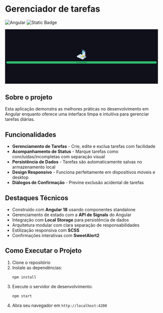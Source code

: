 # Gerenciador de tarefas
![Angular](https://img.shields.io/badge/angular-%23DD0031.svg?style=for-the-badge&logo=angular&logoColor=white)
![Static Badge](https://img.shields.io/badge/MIT-maker?style=for-the-badge&label=License&labelColor=%23303030&color=%23808080)


<img src=".github/projeto.gif"  >

## Sobre o projeto

Esta aplicação demonstra as melhores práticas no desenvolvimento em Angular enquanto oferece uma interface limpa e intuitiva para gerenciar tarefas diárias.

## Funcionalidades

- **Gerenciamento de Tarefas** - Crie, edite e exclua tarefas com facilidade
- **Acompanhamento de Status** - Marque tarefas como concluídas/incompletas com separação visual
- **Persistência de Dados** - Tarefas são automaticamente salvas no armazenamento local
- **Design Responsivo** - Funciona perfeitamente em dispositivos móveis e desktop
- **Diálogos de Confirmação** - Previne exclusão acidental de tarefas

## Destaques Técnicos

- Construído com **Angular 18** usando componentes standalone
- Gerenciamento de estado com a **API de Signals** do Angular
- Integração com **Local Storage** para persistência de dados
- Arquitetura modular com clara separação de responsabilidades
- Estilização responsiva com **SCSS**
- Confirmações interativas com **SweetAlert2**

## Como Executar o Projeto

1. Clone o repositório
2. Instale as dependências:
    ```bash
    npm install
    ```
3. Execute o servidor de desenvolvimento:
    ```bash
    npm start
    ```
4. Abra seu navegador em `http://localhost:4200`
